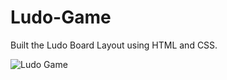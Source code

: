 # Ludo-Game
Built the Ludo Board Layout using HTML and CSS.

![Ludo Game](https://res.cloudinary.com/dljgkzwfz/image/upload/v1694515286/Github%20ReadMe%20Screenshots/Screenshot_101_nzwbnl.png)

